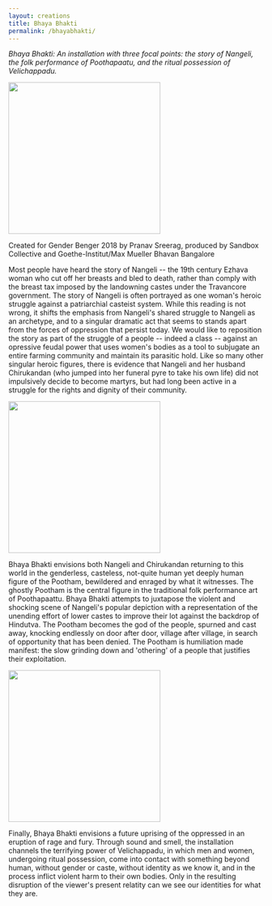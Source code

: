 ```yaml
---
layout: creations
title: Bhaya Bhakti
permalink: /bhayabhakti/
---
```




<i>Bhaya Bhakti: An installation  with  three focal points: the story of Nangeli, the folk performance of Poothapaatu, and the ritual possession of
Velichappadu.</i>

<div class="pictures-container">
 <img src="../images/bhayabhakti/bhayabhakti1.jpg" class="shrinkToFit" height="300">
</div>

Created for Gender Benger 2018 by Pranav Sreerag, produced by Sandbox Collective and Goethe-Institut/Max Mueller Bhavan Bangalore

Most people have heard the story of Nangeli -- the 19th century Ezhava woman who cut off her breasts
and bled to death, rather than comply with the breast tax imposed by the landowning castes under the
Travancore government. The story of Nangeli is often portrayed as one woman's heroic struggle
against a patriarchial casteist system. While this reading is not wrong, it shifts the emphasis from
Nangeli's shared struggle to Nangeli as an archetype, and to a singular dramatic act that seems to stands
apart from the forces of oppression that persist today. We would like to reposition the story as part of
the struggle of a people -- indeed a class -- against an opressive feudal power that uses women's bodies
as a tool to subjugate an entire farming community and maintain its parasitic hold. Like so many other
singular heroic figures, there is evidence that Nangeli and her husband Chirukandan (who jumped into
her funeral pyre to take his own life) did not impulsively decide to become martyrs, but had long been
active in a struggle for the rights and dignity of their community.

<div class="pictures-container">
 <img src="../images/bhayabhakti/bhayabhakti2.jpg" class="shrinkToFit" height="300">
</div>

Bhaya Bhakti envisions both Nangeli and Chirukandan returning to this world in the genderless,
casteless, not-quite human yet deeply human figure of the Pootham, bewildered and enraged by what it
witnesses. The ghostly Pootham is the central figure in the traditional folk performance art of
Poothapaattu. Bhaya Bhakti attempts to juxtapose the violent and shocking scene of Nangeli's popular depiction
with a representation of the unending effort of lower castes to improve their lot against the backdrop of
Hindutva. The Pootham becomes the god of the people, spurned and cast away, knocking endlessly on
door after door, village after village, in search of opportunity that has been denied. The Pootham is
humiliation made manifest: the slow grinding down and 'othering' of a people that justifies their
exploitation.

<div class="pictures-container">
 <img src="../images/bhayabhakti/bhayabhakti3.jpg" class="shrinkToFit" height="300">
</div>

Finally, Bhaya Bhakti  envisions a future uprising of the oppressed in an eruption of rage and fury. Through sound and smell, the installation channels the terrifying power of Velichappadu, in which men and women, undergoing ritual possession,
come into contact with something beyond human, without gender or caste, without identity as we know
it, and in the process inflict violent harm to their own bodies.  Only in the resulting  disruption of the viewer's present relatity can we see
our identities for what they are.